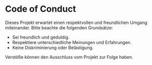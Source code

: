 # Code of Conduct

Dieses Projekt erwartet einen respektvollen und freundlichen Umgang miteinander. Bitte beachte die folgenden Grundsätze:

- Sei freundlich und geduldig.
- Respektiere unterschiedliche Meinungen und Erfahrungen.
- Keine Diskriminierung oder Belästigung.

Verstöße können den Ausschluss vom Projekt zur Folge haben.

